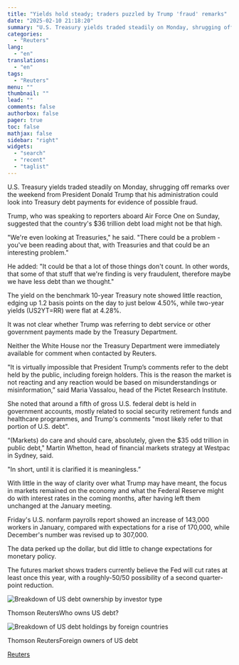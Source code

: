 ```yaml
---
title: "Yields hold steady; traders puzzled by Trump 'fraud' remarks"
date: "2025-02-10 21:18:20"
summary: "U.S. Treasury yields traded steadily on Monday, shrugging off remarks over the weekend from President Donald Trump that his administration could look into Treasury debt payments for evidence of possible fraud.Trump, who was speaking to reporters aboard Air Force One on Sunday, suggested that the country's $36 trillion debt load..."
categories:
  - "Reuters"
lang:
  - "en"
translations:
  - "en"
tags:
  - "Reuters"
menu: ""
thumbnail: ""
lead: ""
comments: false
authorbox: false
pager: true
toc: false
mathjax: false
sidebar: "right"
widgets:
  - "search"
  - "recent"
  - "taglist"
---
```


U.S. Treasury yields traded steadily on Monday, shrugging off remarks over the weekend from President Donald Trump that his administration could look into Treasury debt payments for evidence of possible fraud.

Trump, who was speaking to reporters aboard Air Force One on Sunday, suggested that the country's $36 trillion debt load might not be that high.

"We're even looking at Treasuries," he said. "There could be a problem - you've been reading about that, with Treasuries and that could be an interesting problem."

He added: "It could be that a lot of those things don't count. In other words, that some of that stuff that we're finding is very fraudulent, therefore maybe we have less debt than we thought."

The yield on the benchmark 10-year Treasury note showed little reaction, edging up 1.2 basis points on the day to just below 4.50%, while two-year yields (US2YT=RR) were flat at 4.28%.

It was not clear whether Trump was referring to debt service or other government payments made by the Treasury Department.

Neither the White House nor the Treasury Department were immediately available for comment when contacted by Reuters.

"It is virtually impossible that President Trump’s comments refer to the debt held by the public, including foreign holders. This is the reason the market is not reacting and any reaction would be based on misunderstandings or misinformation,” said Maria Vassalou, head of the Pictet Research Institute.

She noted that around a fifth of gross U.S. federal debt is held in government accounts, mostly related to social security retirement funds and healthcare programmes, and Trump's comments "most likely refer to that portion of U.S. debt".

“(Markets) do care and should care, absolutely, given the $35 odd trillion in public debt," Martin Whetton, head of financial markets strategy at Westpac in Sydney, said.

"In short, until it is clarified it is meaningless.”

With little in the way of clarity over what Trump may have meant, the focus in markets remained on the economy and what the Federal Reserve might do with interest rates in the coming months, after having left them unchanged at the January meeting.

Friday's U.S. nonfarm payrolls report showed an increase of 143,000 workers in January, compared with expectations for a rise of 170,000, while December's number was revised up to 307,000.

The data perked up the dollar, but did little to change expectations for monetary policy.

The futures market shows traders currently believe the Fed will cut rates at least once this year, with a roughly-50/50 possibility of a second quarter-point reduction.

![Breakdown of US debt ownership by investor type](https://s3.tradingview.com/news/image/tag:reuters.com,2025:newsml_L1N3P10G6-8499e735b5f420409079e9065eef1953-resized.jpeg)

Thomson ReutersWho owns US debt?



![Breakdown of US debt holdings by foreign countries](https://s3.tradingview.com/news/image/tag:reuters.com,2025:newsml_L1N3P10G6-23fdd61f93ae0d72abb50a5124687763-resized.jpeg)

Thomson ReutersForeign owners of US debt

[Reuters](https://www.tradingview.com/news/reuters.com,2025:newsml_L1N3P10G6:0-yields-hold-steady-traders-puzzled-by-trump-fraud-remarks/)
